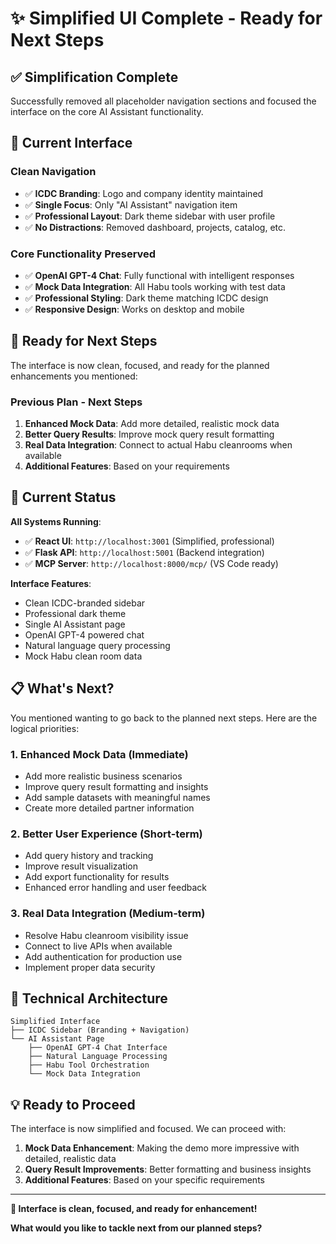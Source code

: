 # ✨ Simplified UI Complete - Ready for Next Steps

## ✅ **Simplification Complete**

Successfully removed all placeholder navigation sections and focused the interface on the core AI Assistant functionality.

## 🎯 **Current Interface**

### **Clean Navigation**
- ✅ **ICDC Branding**: Logo and company identity maintained
- ✅ **Single Focus**: Only "AI Assistant" navigation item
- ✅ **Professional Layout**: Dark theme sidebar with user profile
- ✅ **No Distractions**: Removed dashboard, projects, catalog, etc.

### **Core Functionality Preserved**
- ✅ **OpenAI GPT-4 Chat**: Fully functional with intelligent responses
- ✅ **Mock Data Integration**: All Habu tools working with test data
- ✅ **Professional Styling**: Dark theme matching ICDC design
- ✅ **Responsive Design**: Works on desktop and mobile

## 🚀 **Ready for Next Steps**

The interface is now clean, focused, and ready for the planned enhancements you mentioned:

### **Previous Plan - Next Steps**
1. **Enhanced Mock Data**: Add more detailed, realistic mock data
2. **Better Query Results**: Improve mock query result formatting
3. **Real Data Integration**: Connect to actual Habu cleanrooms when available
4. **Additional Features**: Based on your requirements

## 🎯 **Current Status**

**All Systems Running**:
- ✅ **React UI**: `http://localhost:3001` (Simplified, professional)
- ✅ **Flask API**: `http://localhost:5001` (Backend integration)
- ✅ **MCP Server**: `http://localhost:8000/mcp/` (VS Code ready)

**Interface Features**:
- Clean ICDC-branded sidebar
- Professional dark theme
- Single AI Assistant page
- OpenAI GPT-4 powered chat
- Natural language query processing
- Mock Habu clean room data

## 📋 **What's Next?**

You mentioned wanting to go back to the planned next steps. Here are the logical priorities:

### **1. Enhanced Mock Data (Immediate)**
- Add more realistic business scenarios
- Improve query result formatting and insights
- Add sample datasets with meaningful names
- Create more detailed partner information

### **2. Better User Experience (Short-term)**
- Add query history and tracking
- Improve result visualization
- Add export functionality for results
- Enhanced error handling and user feedback

### **3. Real Data Integration (Medium-term)**
- Resolve Habu cleanroom visibility issue
- Connect to live APIs when available
- Add authentication for production use
- Implement proper data security

## 🔧 **Technical Architecture**

```
Simplified Interface
├── ICDC Sidebar (Branding + Navigation)
└── AI Assistant Page
    ├── OpenAI GPT-4 Chat Interface
    ├── Natural Language Processing
    ├── Habu Tool Orchestration
    └── Mock Data Integration
```

## 💡 **Ready to Proceed**

The interface is now simplified and focused. We can proceed with:

1. **Mock Data Enhancement**: Making the demo more impressive with detailed, realistic data
2. **Query Result Improvements**: Better formatting and business insights
3. **Additional Features**: Based on your specific requirements

---

**🎯 Interface is clean, focused, and ready for enhancement!**

**What would you like to tackle next from our planned steps?**